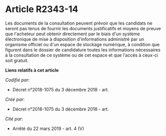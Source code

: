 # Article R2343-14

Les documents de la consultation peuvent prévoir que les candidats ne seront pas tenus de fournir les documents justificatifs
et moyens de preuve que l'acheteur peut obtenir directement par le biais d'un système électronique de mise à disposition
d'informations administré par un organisme officiel ou d'un espace de stockage numérique, à condition que figurent dans le
dossier de candidature toutes les informations nécessaires à la consultation de ce système ou de cet espace et que l'accès à
ceux-ci soit gratuit.

**Liens relatifs à cet article**

_Codifié par_:

  - Décret n°2018-1075 du 3 décembre 2018 - art.

_Créé par_:

  - Décret n°2018-1075 du 3 décembre 2018 - art.

_Cité par_:

  - Arrêté du 22 mars 2019 - art. 4 (V)
